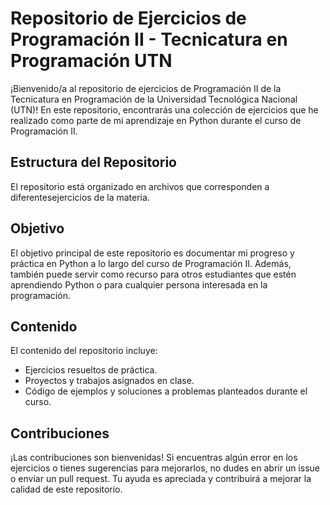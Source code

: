 # Repositorio de Ejercicios de Programación II - Tecnicatura en Programación UTN

¡Bienvenido/a al repositorio de ejercicios de Programación II de la Tecnicatura en Programación de la Universidad Tecnológica Nacional (UTN)! En este repositorio, encontrarás una colección de ejercicios que he realizado como parte de mi aprendizaje en Python durante el curso de Programación II.


## Estructura del Repositorio

El repositorio está organizado en archivos que corresponden a diferentesejercicios de la materia. 

## Objetivo

El objetivo principal de este repositorio es documentar mi progreso y práctica en Python a lo largo del curso de Programación II. Además, también puede servir como recurso para otros estudiantes que estén aprendiendo Python o para cualquier persona interesada en la programación.

## Contenido

El contenido del repositorio incluye:

- Ejercicios resueltos de práctica.
- Proyectos y trabajos asignados en clase.
- Código de ejemplos y soluciones a problemas planteados durante el curso.

## Contribuciones

¡Las contribuciones son bienvenidas! Si encuentras algún error en los ejercicios o tienes sugerencias para mejorarlos, no dudes en abrir un issue o enviar un pull request. Tu ayuda es apreciada y contribuirá a mejorar la calidad de este repositorio.





